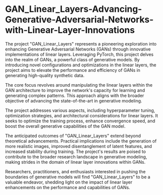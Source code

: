 # GAN_Linear_Layers-Advancing-Generative-Adversarial-Networks-with-Linear-Layer-Innovations
The project "GAN_Linear_Layers" represents a pioneering exploration into enhancing Generative Adversarial Networks (GANs) through innovative implementations of linear layers. Leveraging PyTorch, this project delves into the realm of GANs, a powerful class of generative models. By introducing novel configurations and optimizations in the linear layers, the project aims to elevate the performance and efficiency of GANs in generating high-quality synthetic data.

The core focus revolves around manipulating the linear layers within the GAN architecture to improve the network's capacity for learning and generating complex patterns. This approach aligns with the broader objective of advancing the state-of-the-art in generative modeling.

The project addresses various aspects, including hyperparameter tuning, optimization strategies, and architectural considerations for linear layers. It seeks to optimize the training process, enhance convergence speed, and boost the overall generative capabilities of the GAN model.

The anticipated outcomes of "GAN_Linear_Layers" extend beyond theoretical advancements. Practical implications include the generation of more realistic images, improved disentanglement of latent features, and increased stability during training. The project's results are poised to contribute to the broader research landscape in generative modeling, making strides in the domain of linear layer innovations within GANs.

Researchers, practitioners, and enthusiasts interested in pushing the boundaries of generative models will find "GAN_Linear_Layers" to be a valuable endeavor, shedding light on the impact of linear layer enhancements on the performance and capabilities of GANs.
